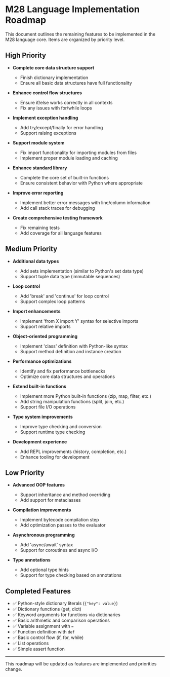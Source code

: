 # M28 Language Implementation Roadmap

This document outlines the remaining features to be implemented in the M28 language core. Items are organized by priority level.

## High Priority

- **Complete core data structure support**
  - Finish dictionary implementation
  - Ensure all basic data structures have full functionality

- **Enhance control flow structures**
  - Ensure if/else works correctly in all contexts
  - Fix any issues with for/while loops

- **Implement exception handling**
  - Add try/except/finally for error handling
  - Support raising exceptions

- **Support module system**
  - Fix import functionality for importing modules from files
  - Implement proper module loading and caching

- **Enhance standard library**
  - Complete the core set of built-in functions
  - Ensure consistent behavior with Python where appropriate

- **Improve error reporting**
  - Implement better error messages with line/column information
  - Add call stack traces for debugging

- **Create comprehensive testing framework**
  - Fix remaining tests
  - Add coverage for all language features

## Medium Priority

- **Additional data types**
  - Add sets implementation (similar to Python's set data type)
  - Support tuple data type (immutable sequences)

- **Loop control**
  - Add 'break' and 'continue' for loop control
  - Support complex loop patterns

- **Import enhancements**
  - Implement 'from X import Y' syntax for selective imports
  - Support relative imports

- **Object-oriented programming**
  - Implement 'class' definition with Python-like syntax
  - Support method definition and instance creation

- **Performance optimizations**
  - Identify and fix performance bottlenecks
  - Optimize core data structures and operations

- **Extend built-in functions**
  - Implement more Python built-in functions (zip, map, filter, etc.)
  - Add string manipulation functions (split, join, etc.)
  - Support file I/O operations

- **Type system improvements**
  - Improve type checking and conversion
  - Support runtime type checking

- **Development experience**
  - Add REPL improvements (history, completion, etc.)
  - Enhance tooling for development

## Low Priority

- **Advanced OOP features**
  - Support inheritance and method overriding
  - Add support for metaclasses

- **Compilation improvements**
  - Implement bytecode compilation step
  - Add optimization passes to the evaluator

- **Asynchronous programming**
  - Add 'async/await' syntax
  - Support for coroutines and async I/O

- **Type annotations**
  - Add optional type hints
  - Support for type checking based on annotations

## Completed Features

- ✅ Python-style dictionary literals (`{"key": value}`)
- ✅ Dictionary functions (get, dict)
- ✅ Keyword arguments for functions via dictionaries
- ✅ Basic arithmetic and comparison operations
- ✅ Variable assignment with `=`
- ✅ Function definition with `def`
- ✅ Basic control flow (if, for, while)
- ✅ List operations
- ✅ Simple assert function

---

This roadmap will be updated as features are implemented and priorities change.